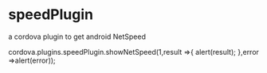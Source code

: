 # speedPlugin
a cordova plugin to get android NetSpeed

cordova.plugins.speedPlugin.showNetSpeed(1,result =>{
      alert(result);
		},error =>alert(error));
